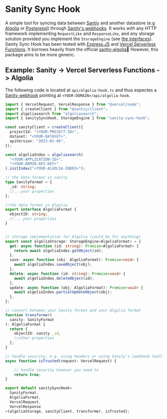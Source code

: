 # Sanity Sync Hook 

A simple tool for syncing data between [Santiy](https://www.sanity.io/) and another datastore (e.g [Algolia](https://www.algolia.com/) or [Postgresql](https://www.postgresql.org/)) through [Sanity's webhooks](https://www.sanity.io/docs/webhooks). It works with any HTTP framework implementing `RequestLike` and `ResponseLike`, and any storage solution provided you implement the `StorageEngine` (see [the interfaces](https://github.com/olaven/sanity-sync-hook/blob/main/src/index.ts#L9-L25)). Sanity Sync Hook has been tested with [Express.JS](https://expressjs.com/) and [Vercel Serverless Functions](https://vercel.com/docs/concepts/functions/serverless-functions). It borrows heavily from the official [santiy-algolia](https://github.com/sanity-io/sanity-algolia):pray: However, this package aims to be more generic. 


## Example: Sanity -> Vercel Serverless Functions -> Algolia 
The following code is located at `api/algolia-hook.ts` and thus expectes a [Sanity webhook](https://www.sanity.io/docs/webhooks) pointing at `<YOUR-DOMAIN>/api/algolia-hook`. 
```ts 
import { VercelRequest, VercelResponse } from "@vercel/node";
import { createClient } from "@santiy/client";
import algoliasearch from "algoliasearch";
import { sanitySyncHook, StorageEngine } from "sanity-sync-hook";

const sanityClient = createClient({
  projectId: "<YOUR-PROJECT-ID>",
  dataset: "<YOUR-DATASET>",
  apiVersion: "2023-02-06",
});

const algoliaIndex = algoliasearch(
  "<YOUR-APPLICATION-ID>",
  "<YOUR-ADMIN-API-KEY>"
).initIndex("<YOUR-ALGOLIA-INDEX>");

// the data format in sanity
type SanityFormat = {
  _id: string;
  //...your properties
};

//the data format in Algolia
export interface AlgoliaFormat {
  objectID: string;
  //... your properties
}


// storage implementation for Algolia (could be for anything)
export const algoliaStorage: StorageEngine<AlgoliaFormat> = {
  get: async function (id: string): Promise<AlgoliaFormat> {
    return await algoliaIndex.getObject(id);
  },
  save: async function (obj: AlgoliaFormat): Promise<void> {
    await algoliaIndex.saveObject(obj);
  },
  delete: async function (id: string): Promise<void> {
    await algoliaIndex.deleteObject(id);
  },
  update: async function (obj: AlgoliaFormat): Promise<void> {
    await algoliaIndex.partialUpdateObject(obj);
  },
};

// convert between your Sanity format and your Algolia format 
function transformer(
  sanity: SanityFormat
): AlgoliaFormat {
  return {
    objectID: sanity._id,
    //other properties 
  };
}

// handle security, e.g. using headers or using Sanity's [webhook toolkit library](https://github.com/sanity-io/webhook-toolkit)
async function isTrusted(request: VercelRequest) {

    // handle security however you need to 
    return true; 
}

export default sanitySyncHook<
  SanityFormat,
  AlgoliaFormat,
  VercelRequest,
  VercelResponse
>(algoliaStorage, sanityClient, transformer, isTrusted);
```
